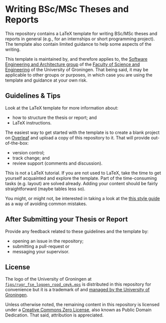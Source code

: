# Writing BSc/MSc Theses and Reports

This repository contains a LaTeX template for writing BSc/MSc theses and reports in general (e.g., for an internships or short programming project). The template also contain limited guidance to help some aspects of the writing.

This template is maintained by, and therefore applies to, the [Software Engineering and Architecture group](https://www.cs.rug.nl/search/) of the [Faculty of Science and Engineering](https://www.rug.nl/fse/?lang=en) of the University of Groningen. That being said, it may be applicable to other groups or purposes, in which case you are using the template and guidance at your own risk.

## Guidelines \& Tips

Look at the LaTeX template for more information about:
- how to structure the thesis or report; and
- LaTeX instructions.

The easiest way to get started with the template
is to create a blank project on [Overleaf](https://overleaf.com/)
and upload a copy of this repository to it.
That will provide out-of-the-box:
- version control;
- track change; and
- review support (comments and discussion).

This is not a LaTeX tutorial.
If you are not used to LaTeX, take the time to get yourself acquainted
and explore the template. Part of the time-consuming tasks (e.g. layout)
are solved already. Adding your content should be fairly straightforward
(maybe tables less so).

You might, or might not, be interested in taking a look at the [this style guide](https://vandriko.github.io/writing-style-guide/) as a way of avoiding common mistakes.

## After Submitting your Thesis or Report

Provide any feedback related to these guidelines and the template by:
- opening an issue in the repository;
- submitting a pull-request or
- messaging your supervisor.

## License

The logo of the University of Groningen at [`figs/rugr_fse_logoen_rood_cmyk.eps`](figs/rugr_fse_logoen_rood_cmyk.eps) is distributed in this repository for convenience but it is a trademark of and [managed by the University of Groningen](https://www.rug.nl/about-ug/practical-matters/huisstijl/).

Unless otherwise noted, the remaining content in this repository is licensed under a [Creative Commons Zero License](https://creativecommons.org/publicdomain/zero/1.0/), also known as Public Domain Dedication. That said, attribution is appreciated.
